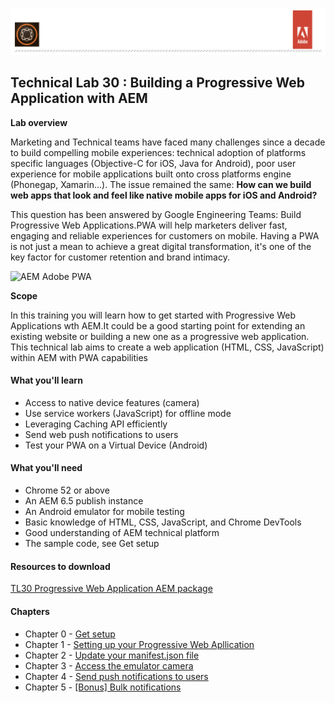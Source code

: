 ![AEM Adobe](chapters/images/Lab-Header.png)  
## Technical Lab 30 : Building a Progressive Web Application with AEM

**Lab overview** 

 
Marketing and Technical teams have faced many challenges since a decade to build compelling mobile experiences: technical adoption 
of platforms specific languages (Objective-C for iOS, Java for Android), poor user experience for mobile applications built onto 
cross platforms engine (Phonegap, Xamarin...). The issue remained the same:  **How can we build web apps that look and feel like 
native mobile apps for iOS and Android?**

This question has been answered by Google Engineering Teams: Build Progressive Web Applications.PWA will help marketers deliver fast, 
engaging and reliable experiences for customers on mobile. Having a PWA is not just a mean to achieve a great digital 
transformation, it's one of the key factor for customer retention and brand intimacy.
  
 ![AEM Adobe PWA](chapters/images/pwa-icon.jpg)
 
**Scope**
 
In this training you will learn how to get started with Progressive Web Applications wth AEM.It could be a 
good starting point for extending an existing website or building a new one as a progressive web application.
This technical lab aims to create a web application (HTML, CSS, JavaScript) within AEM with PWA capabilities
 
#### What you'll learn

- Access to native device features (camera)
- Use service workers (JavaScript) for offline mode
- Leveraging Caching API efficiently
- Send web push notifications to users
- Test your PWA on a Virtual Device (Android)

#### What you'll need

- Chrome 52 or above
- An AEM 6.5 publish instance 
- An Android emulator for mobile testing
- Basic knowledge of HTML, CSS, JavaScript, and Chrome DevTools
- Good understanding of AEM technical platform 
- The sample code, see Get setup
 
#### Resources to download

[TL30 Progressive Web Application AEM package](/tools/starter.zip)

#### Chapters

- Chapter 0 - [Get setup](chapters/chapter-0.md)
- Chapter 1 - [Setting up your Progressive Web Apllication](chapters/chapter-1.md)
- Chapter 2 - [Update your manifest.json file](chapters/chapter-2.md)
- Chapter 3 - [Access the emulator camera](chapters/chapter-3.md)
- Chapter 4 - [Send push notifications to users](chapters/chapter-4.md)
- Chapter 5 - [[Bonus] Bulk notifications ](chapters/chapter-5.md)

